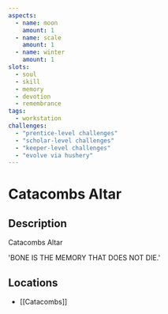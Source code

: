 ```yaml
---
aspects: 
  - name: moon
    amount: 1
  - name: scale
    amount: 1
  - name: winter
    amount: 1
slots:
  - soul
  - skill
  - memory
  - devotion
  - remembrance
tags:
  - workstation
challenges:
  - "prentice-level challenges"
  - "scholar-level challenges"
  - "keeper-level challenges"
  - "evolve via hushery"
---
```


# Catacombs Altar

## Description
Catacombs Altar

'BONE IS THE MEMORY THAT DOES NOT DIE.'
## Locations
- [[Catacombs]]